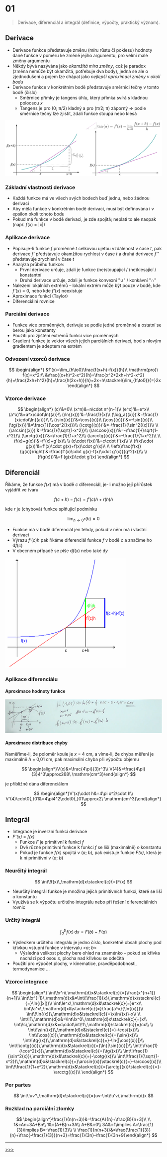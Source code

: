 # 01

> Derivace, diferenciál a integrál (definice, výpočty, praktický význam).

## Derivace

* Derivace funkce představuje změnu (míru růstu či poklesu) hodnoty dané funkce v poměru ke změně jejího argumentu, pro velmi malé změny argumentu
* Někdy bývá nazývána jako _okamžitá míra změny_, což je paradox (změna nemůže být okamžitá, potřebuje dva body), jedná se ale o zjednodušení a pojem lze chápat jako _nejlepší aproximaci změny v okolí bodu_
* Derivace funkce v konkrétním bodě představuje směrnici tečny v tomto bodě (číslo)
  * Směrnice přímky je tangens úhlu, který přímka svírá s kladnou poloosou _x_
  * Tangens je pro (0; π/2) kladný a pro (π/2; π) záporný ⇒ podle směrnice tečny lze zjistit, zdali funkce stoupá nebo klesá

![Derivace](./MG/01_01.svg)

### Základní vlastnosti derivace

* Každá funkce má ve všech svých bodech buď jednu, nebo žádnou derivaci
* Aby měla funkce v konkrétním bodě derivaci, musí být definována i v epsilon okolí tohoto bodu
* Pokud má funkce v bodě derivaci, je zde spojitá; neplatí to ale naopak (např. _f_(_x_) = |_x_|)

### Aplikace derivace

* Popisuje-li funkce _f_ proměnné _t_ celkovou ujetou vzdálenost v čase _t_, pak derivace _f'_ představuje okamžitou rychlost v čase _t_ a druhá derivace _f''_ představuje zrychlení v čase _t_
* Analýza průběhu funkce:
  * První derivace určuje, zdali je funkce (ne)stoupající / (ne)klesající / konstantní
  * Druhá derivace určuje, zdali je funkce konvexní "∪" / konkávní "∩"
* Nalezení lokálních extrémů – lokální extrém může být pouze v bodě, kde _f'_(_x_) = 0, nebo kde _f'_(_x_) neexistuje
* Aproximace funkcí (Taylor)
* Diferenciální rovnice

### Parciální derivace

* Funkce více proměnných, derivuje se podle jedné proměnné a ostatní se berou jako konstanty
* Použití pro zjištění extrémů funkcí více proměnných
* Gradient funkce je vektor všech jejích parciálních derivací, bod s nlovým gradientem je adeptem na extrém

### Odvození vzorců derivace

$$
\begin{align*}
&f'(x)=\lim_{h\to0}\frac{f(x+h)-f(x)}{h}\\
\mathrm{pro}\ f(x)=x^2:\\
&\frac{(x+h)^2-x^2}{h}=\frac{x^2+2xh+h^2-x^2}{h}=\frac{2xh+h^2}{h}=\frac{h(2x+h)}{h}=2x+h\stackrel{\lim_{h\to0}}{=}2x
\end{align*}
$$

### Vzorce derivace

$$
\begin{align*}
(c)'&=0\\
(x^n)&=n\cdot n^{n-1}\\
(e^x)'&=e^x\\
(a^x)'&=a^x\cdot\ln{(a)}\\
(\ln{(x)})'&=\frac{1}{x}\\
(\log_a{(x)})'&=\frac{1}{x\cdot\ln{(a)}}\\
\\
(\sin{(x)})'&=\cos{(x)}\\
(\cos{(x)})'&=-\sin{(x)}\\
(\tg{(x)})'&=\frac{1}{\cos^2{(x)}}\\
(\cotg{(x)})'&=-\frac{1}{\sin^2{(x)}}\\
\\
(\arcsin{(x)})'&=\frac{1}{\sqrt{1-x^2}}\\
(\arccos{(x)})'&=-\frac{1}{\sqrt{1-x^2}}\\
(\arctg{(x)})'&=\frac{1}{1+x^2}\\
(\arcctg{(x)})'&=-\frac{1}{1+x^2}\\
\\
(f(x)+g(x))'&=f'(x)+g'(x)\\ \\
(c\cdot f(x))'&=c\cdot f'(x)\\ \\
(f(x)\cdot g(x))'&=f'(x)\cdot g(x)+f(x)\cdot g'(x)\\ \\
\left(\frac{f(x)}{g(x)}\right)'&=\frac{f'(x)\cdot g(x)-f(x)\cdot g'(x)}{g^2(x)}\\ \\
(f(g(x)))'&=f'(g(x))\cdot g'(x)
\end{align*}
$$

## Diferenciál

Říkáme, že funkce _f_(_x_) má v bodě _c_ diferenciál, je-li možno její přírůstek vyjádřit ve tvaru

$$
f(c+h)-f(c)=f'(c)h+r(h)h
$$

kde _r_ je (chybová) funkce splňující podmínku

$$
\lim_{h\to0}r(h)=0
$$

* Funkce má v bodě diferenciál jen tehdy, pokud v něm má i vlastní derivaci
* Výrazu _f'_(_c_)_h_ pak říkáme diferenciál funkce _f_ v bodě _c_ a značíme ho d<i>f</i>(_c_)
* V obecném případě se píše d<i>f</i>(_x_) nebo také d<i>y</i>

![Diferenciál](./MG/01_02.png)

### Aplikace diferenciálu

#### Aproximace hodnoty funkce

![Diferenciál pro aproximaci](./MG/01_03.PNG)

#### Aproximace distribuce chyby

Naměříme-li, že poloměr koule je _x_ = 4 cm, a víme-li, že chyba měření je maximálně _h_ = 0,01 cm, pak maximální chyba při výpočtu objemu

$$
\begin{align*}V(x)&=\frac{4\pi}{3}r^3\\ V(4)&=\frac{4\pi}{3}4^3\approx268\ \mathrm{cm^3}\end{align*}
$$

je přibližně dána diferenciálem

$$
\begin{align*}V'(x)\cdot h&=4\pi x^2\cdot h\\ V'(4)\cdot0{,}01&=4\pi4^2\cdot0{,}01\approx2\ \mathrm{cm^3}\end{align*}
$$

## Integrál

* Integrace je inverzní funkcí derivace
* _F'(x)_ = _f(x)_
  * Funkce _F_ je primitivní k funkci _f_
  * Dvě různé primitivní funkce k funkci _f_ se liší (maximálně) o konstantu
  * Pokud je funkce _f(x)_ spojitá v (_a_; _b_), pak existuje funkce _F(x)_, která je k ní primitivní v (_a_; _b_)

### Neurčitý integrál

$$
\int\!f(x)\,\mathrm{d}x\stackrel{c}{=}F(x)
$$

* Neurčitý integrál funkce je množina jejích primitivních funkcí, které se liší o konstantu
* Využívá se k výpočtu určitého integrálu nebo při řešení diferenciálních rovnic

### Určitý integrál

$$
\int_a^b\!f(x)\,\mathrm{d}x=F(b)-F(a)
$$

* Výsledkem určitého integrálu je jedno číslo, konkrétně obsah plochy pod křivkou vstupní funkce v intervalu <_a_; _b_>
  * Výsledná velikost plochy bere ohled na znaménko – pokud se křivka nachází pod osou _x_, plocha nad křivkou se odečítá
* Použití pro výpočet plochy, v kinematice, pravděpodobnosti, termodynamice ...

### Vzorce integrace

$$
\begin{align*}
\int\!x^n\,\mathrm{d}x&\stackrel{c}{=}\frac{x^{n+1}}{n+1}\\
\int\!x^{-1}\,\mathrm{d}x&=\int\!\frac{1}{x}\,\mathrm{d}x\stackrel{c}{=}\ln{(|x|)}\\
\int\!e^x\,\mathrm{d}x&\stackrel{c}{=}e^x\\
\int\!a^x\,\mathrm{d}x&\stackrel{c}{=}\frac{a^x}{\ln{(x)}}\\
\int\!\ln{(x)}\,\mathrm{d}x&\stackrel{c}{=}x\ln{(x)}-x\\
\\
\int\!1\,\mathrm{d}x&=\int\!x^0\,\mathrm{d}x\stackrel{c}{=}x\\
\int\!c\,\mathrm{d}x&=c\cdot\int\!1\,\mathrm{d}\stackrel{c}{=}cx\\
\\
\int\!\sin{(x)}\,\mathrm{d}x&\stackrel{c}{=}-\cos{(x)}\\
\int\!\cos{(x)}\,\mathrm{d}x&\stackrel{c}{=}\sin{(x)}\\
\int\!\tg{(x)}\,\mathrm{d}x&\stackrel{c}{=}-\ln{|\cos{(x)}|}\\
\int\!\cotg{(x)}\,\mathrm{d}x&\stackrel{c}{=}\ln{|\sin{(x)}|}\\
\int\!\frac{1}{\cos^2{x}}\,\mathrm{d}x&\stackrel{c}{=}\tg{(x)}\\
\int\!\frac{1}{\sin^2{x}}\,\mathrm{d}x&\stackrel{c}{=}-\cotg{(x)}\\
\int\!\frac{1}{\sqrt{1-x^2}}\,\mathrm{d}x&\stackrel{c}{=}\arcsin{(x)}\stackrel{c}{=}-\arccos{(x)}\\
\int\!\frac{1}{1+x^2}\,\mathrm{d}x&\stackrel{c}{=}\arctg{(x)}\stackrel{c}{=}-\arcctg{(x)}\\
\end{align*}
$$

### Per partes

$$
\int\!uv'\,\mathrm{d}x\stackrel{c}{=}uv-\int\!u'v\,\mathrm{d}x
$$

### Rozklad na parciální zlomky

$$
\begin{align*}\frac{1}{n(n+3)}&=\frac{A}{n}+\frac{B}{n+3}\\ \\ 1&=An+3A+Bn\\ 1&=(A+B)n+3A\\ A+B&=0\\ 3A&=1\implies A=\frac{1}{3}\implies B=-\frac{1}{3}\\ \\ \frac{1}{n(n+3)}&=\frac{\frac{1}{3}}{n}+\frac{-\frac{1}{3}}{n+3}=\frac{1}{3n}-\frac{1}{3n+9}\end{align*}
$$

---
[>>>](./02.MD)
